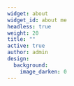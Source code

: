 ```yaml
---
widget: about
widget_id: about me
headless: true
weight: 20
title: ""
active: true
author: admin
design:
  background:
    image_darken: 0
---
```

